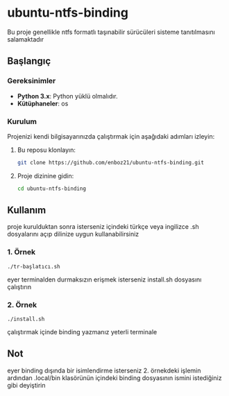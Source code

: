 # ubuntu-ntfs-binding

Bu proje genellikle ntfs formatlı taşınabilir sürücüleri sisteme tanıtılmasını salamaktadır

## Başlangıç

### Gereksinimler

- **Python 3.x**: Python yüklü olmalıdır.
- **Kütüphaneler**: os

### Kurulum

Projenizi kendi bilgisayarınızda çalıştırmak için aşağıdaki adımları izleyin:

1. Bu reposu klonlayın:
    ```bash
    git clone https://github.com/enboz21/ubuntu-ntfs-binding.git
    ```
2. Proje dizinine gidin:
    ```bash
    cd ubuntu-ntfs-binding
    ```

## Kullanım

proje kurulduktan sonra isterseniz içindeki türkçe veya ingilizce .sh dosyalarını açıp dilinize uygun kullanabilirsiniz

### 1. Örnek

    ./tr-başlatıcı.sh

eyer terminalden durmaksızın erişmek isterseniz install.sh dosyasını çalıştırın
### 2. Örnek

    ./install.sh
çalıştırmak içinde binding yazmanız yeterli terminale

## Not
eyer binding dışında bir isimlendirme isterseniz 2. örnekdeki işlemin 
ardından .local/bin klasörünün içindeki binding dosyasının ismini istediğiniz gibi deyiştirin
